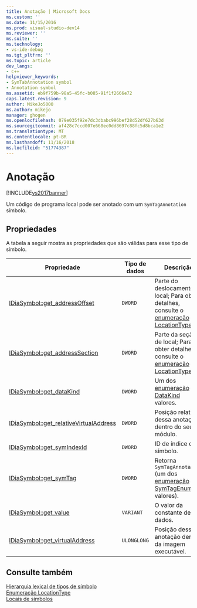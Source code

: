 ```yaml
---
title: Anotação | Microsoft Docs
ms.custom: ''
ms.date: 11/15/2016
ms.prod: visual-studio-dev14
ms.reviewer: ''
ms.suite: ''
ms.technology:
- vs-ide-debug
ms.tgt_pltfrm: ''
ms.topic: article
dev_langs:
- C++
helpviewer_keywords:
- SymTabAnnotation symbol
- Annotation symbol
ms.assetid: eb9f759b-98a5-45fc-b085-91f1f2666e72
caps.latest.revision: 9
author: MikeJo5000
ms.author: mikejo
manager: ghogen
ms.openlocfilehash: 079e035f92e7dc3dbabc996bef28d52df627b63d
ms.sourcegitcommit: af428c7ccd007e668ec0dd8697c88fc5d8bca1e2
ms.translationtype: MT
ms.contentlocale: pt-BR
ms.lasthandoff: 11/16/2018
ms.locfileid: "51774387"
---
```

# <a name="annotation"></a>Anotação
[!INCLUDE[vs2017banner](../../includes/vs2017banner.md)]

Um código de programa local pode ser anotado com um `SymTagAnnotation` símbolo.  
  
## <a name="properties"></a>Propriedades  
 A tabela a seguir mostra as propriedades que são válidas para esse tipo de símbolo.  
  
|Propriedade|Tipo de dados|Descrição|  
|--------------|---------------|-----------------|  
|[IDiaSymbol::get_addressOffset](../../debugger/debug-interface-access/idiasymbol-get-addressoffset.md)|`DWORD`|Parte do deslocamento do local; Para obter detalhes, consulte o [enumeração LocationType](../../debugger/debug-interface-access/locationtype.md).|  
|[IDiaSymbol::get_addressSection](../../debugger/debug-interface-access/idiasymbol-get-addresssection.md)|`DWORD`|Parte da seção de local; Para obter detalhes, consulte o [enumeração LocationType](../../debugger/debug-interface-access/locationtype.md).|  
|[IDiaSymbol::get_dataKind](../../debugger/debug-interface-access/idiasymbol-get-datakind.md)|`DWORD`|Um dos [enumeração DataKind](../../debugger/debug-interface-access/datakind.md) valores.|  
|[IDiaSymbol::get_relativeVirtualAddress](../../debugger/debug-interface-access/idiasymbol-get-relativevirtualaddress.md)|`DWORD`|Posição relativa dessa anotação dentro do seu módulo.|  
|[IDiaSymbol::get_symIndexId](../../debugger/debug-interface-access/idiasymbol-get-symindexid.md)|`DWORD`|ID de índice de símbolo.|  
|[IDiaSymbol::get_symTag](../../debugger/debug-interface-access/idiasymbol-get-symtag.md)|`DWORD`|Retorna `SymTagAnnotation` (um dos [enumeração SymTagEnum](../../debugger/debug-interface-access/symtagenum.md) valores).|  
|[IDiaSymbol::get_value](../../debugger/debug-interface-access/idiasymbol-get-value.md)|`VARIANT`|O valor da constante de dados.|  
|[IDiaSymbol::get_virtualAddress](../../debugger/debug-interface-access/idiasymbol-get-virtualaddress.md)|`ULONGLONG`|Posição dessa anotação dentro da imagem executável.|  
  
## <a name="see-also"></a>Consulte também  
 [Hierarquia lexical de tipos de símbolo](../../debugger/debug-interface-access/lexical-hierarchy-of-symbol-types.md)   
 [Enumeração LocationType](../../debugger/debug-interface-access/locationtype.md)   
 [Locais de símbolos](../../debugger/debug-interface-access/symbol-locations.md)



